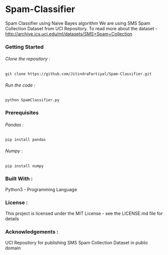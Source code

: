 # Spam-Classifier
Spam Classifier using Naive Bayes algorithm
We are using SMS Spam Collection Dataset from UCI Repository. 
To read more about the dataset - http://archive.ics.uci.edu/ml/datasets/SMS+Spam+Collection

### Getting Started

###### Clone the repository :  

```git clone https://github.com/JitindraFartiyal/Spam-Classifier.git```


###### Run the code : 

```python SpamClassifier.py```



### Prerequisites 

###### Pandas : 

```pip install pandas```


###### Numpy : 

```pip install numpy```



### Built With : 

Python3 - Programming Language



### License : 

This project is licensed under the MIT License - see the LICENSE.md file for details



### Acknowledgements :

UCI Repository for publishing SMS Spam Collection Dataset in public domain
